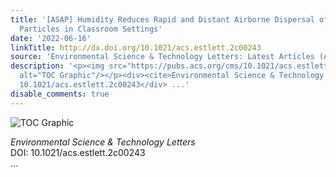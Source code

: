 ```yaml
---
title: '[ASAP] Humidity Reduces Rapid and Distant Airborne Dispersal of Viable Viral
  Particles in Classroom Settings'
date: '2022-06-16'
linkTitle: http://dx.doi.org/10.1021/acs.estlett.2c00243
source: 'Environmental Science & Technology Letters: Latest Articles (ACS Publications)'
description: '<p><img src="https://pubs.acs.org/cms/10.1021/acs.estlett.2c00243/asset/images/medium/ez2c00243_0003.gif"
  alt="TOC Graphic"/></p><div><cite>Environmental Science & Technology Letters</cite></div><div>DOI:
  10.1021/acs.estlett.2c00243</div> ...'
disable_comments: true
---
```

<p><img src="https://pubs.acs.org/cms/10.1021/acs.estlett.2c00243/asset/images/medium/ez2c00243_0003.gif" alt="TOC Graphic"/></p><div><cite>Environmental Science & Technology Letters</cite></div><div>DOI: 10.1021/acs.estlett.2c00243</div> ...